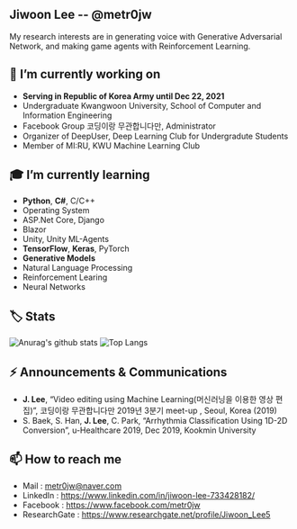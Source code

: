 <h2>Jiwoon Lee  -- @metr0jw</h2>
 My research interests are in generating voice with Generative Adversarial Network, and making game agents with Reinforcement Learning.


💪 I’m currently working on
-
- <b>Serving in Republic of Korea Army until Dec 22, 2021</b>
- Undergraduate Kwangwoon University, School of Computer and Information Engineering
- Facebook Group 코딩이랑 무관합니다만, Administrator
- Organizer of DeepUser, Deep Learning Club for Undergradute Students 
- Member of MI:RU, KWU Machine Learning Club 

🎓 I’m currently learning
- 
- <b>Python</b>, <b>C#</b>, C/C++
- Operating System
- ASP.Net Core, Django
- Blazor
- Unity, Unity ML-Agents
- <b>TensorFlow</b>, <b>Keras</b>, PyTorch
- <b>Generative Models</b>
- Natural Language Processing
- Reinforcement Learing
- Neural Networks

🏷️ Stats
-
![Anurag's github stats](https://github-readme-stats.vercel.app/api?username=metr0jw&count_private=true&show_icons=true&theme=buefy)
![Top Langs](https://github-readme-stats.vercel.app/api/top-langs/?username=metr0jw&hide=javascript,html,css)

⚡ Announcements & Communications
-
- <b>J. Lee</b>, “Video editing using Machine Learning(머신러닝을 이용한 영상 편집)”, 코딩이랑 무관합니다만 2019년 3분기 meet-up , Seoul, Korea (2019)
- S. Baek, S. Han, <b>J. Lee</b>, C. Park, “Arrhythmia Classification Using 1D-2D Conversion”, u-Healthcare 2019, Dec 2019, Kookmin University


📫 How to reach me
- 
- Mail : <metr0jw@naver.com>
- LinkedIn : https://www.linkedin.com/in/jiwoon-lee-733428182/
- Facebook : https://www.facebook.com/metr0jw
- ResearchGate : https://www.researchgate.net/profile/Jiwoon_Lee5

  
 
<!--
**metr0jw/metr0jw** is a ✨ _special_ ✨ repository because its `README.md` (this file) appears on your GitHub profile.

Here are some ideas to get you started:

- 🔭 I’m currently working on ...
- 🌱 I’m currently learning ...
- 👯 I’m looking to collaborate on ...
- 🤔 I’m looking for help with ...
- 💬 Ask me about ...
- 📫 How to reach me: ...
- 😄 Pronouns: ...
- ⚡ Fun fact: ...
-->
